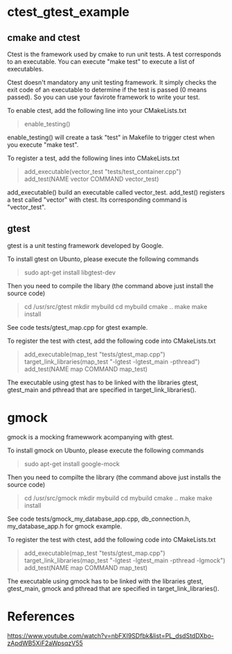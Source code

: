 # ctest_gtest_example
## cmake and ctest
Ctest is the framework used by cmake to run unit tests. A test corresponds to an executable. You can execute "make test" to execute a list of executables.

Ctest doesn't mandatory any unit testing framework. It simply checks the exit code of an executable to determine if the test is passed (0 means passed). So you can use your favirote framework to write your test.

To enable ctest, add the following line into your CMakeLists.txt

> enable_testing()

enable_testing() will create a task "test" in Makefile to trigger ctest when you execute "make test".

To register a test, add the following lines into CMakeLists.txt

> add_executable(vector_test "tests/test_container.cpp")
> add_test(NAME vector COMMAND vector_test)

add_executable() build an executable called vector_test. add_test() registers a test called "vector" with ctest. Its corresponding command is "vector_test".

## gtest 
gtest is a unit testing framework developed by Google. 

To install gtest on Ubunto, please execute the following commands

> sudo apt-get install libgtest-dev

Then you need to compile the libary (the command above just install the source code)

> cd /usr/src/gtest
> mkdir mybuild
> cd mybuild
> cmake ..
> make 
> make install

See code tests/gtest_map.cpp for gtest example.

To register the test with ctest, add the following code into CMakeLists.txt

> add_executable(map_test "tests/gtest_map.cpp")
> target_link_libraries(map_test "-lgtest -lgtest_main -pthread")
> add_test(NAME map COMMAND map_test)

The executable using gtest has to be linked with the libraries gtest, gtest_main and pthread that are specified in target_link_libraries().

# gmock
gmock is a mocking framewwork acompanying with gtest.

To install gmock on Ubunto, please execute the following commands

> sudo apt-get install google-mock

Then you need to compilte the library (the command above just installs the source code)

> cd /usr/src/gmock
> mkdir mybuild
> cd mybuild
> cmake ..
> make
> make install

See code tests/gmock_my_database_app.cpp, db_connection.h, my_database_app.h for gmock example.

To register the test with ctest, add the following code into CMakeLists.txt

> add_executable(map_test "tests/gtest_map.cpp")
> target_link_libraries(map_test "-lgtest -lgtest_main -pthread -lgmock")
> add_test(NAME map COMMAND map_test)

The executable using gmock has to be linked with the libraries gtest, gtest_main, gmock and pthread that are specified in target_link_libraries().

# References
https://www.youtube.com/watch?v=nbFXI9SDfbk&list=PL_dsdStdDXbo-zApdWB5XiF2aWpsqzV55
